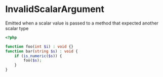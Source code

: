 # InvalidScalarArgument

Emitted when a scalar value is passed to a method that expected another scalar type

```php
<?php

function foo(int $i) : void {}
function bar(string $s) : void {
    if (is_numeric($s)) {
        foo($s);
    }
}
```

